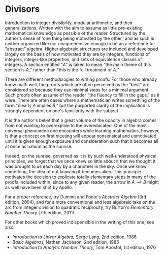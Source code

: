# Divisors

Introduction to integer divisibility, modular arithmetic, and their generalizations. Written with the aim to assume as little pre-existing mathematical knowledge as possible of the reader. Structured by the author's sense of 'one thing being motivated by the other,' and as such is neither organized like nor comprehensive enough to be an a reference for "abstract" algebra. Higher algebraic structures are included and developed largely on the basis of how motivated they are by integers, functions of integers, integer-like properties, and sets of equivalence classes of integers. A section entitled "*A*" is taken to mean "the main theme of this section is *A,*" rather than "this is the full treatment of *A.*"

There are different methodologies to writing proofs. For those who already know math well, the proofs which are often perceived as the "best" are considered so because they use minimal steps for a minimal argument. Such proofs often assume of the reader "the fluency to fill in the gaps," as it were. There are often cases where a mathematician writes something of the form "clearly $A$ implies $B,$" but the purported clarity of the implication is strongly dependent on one's familiarity with the subject.

It is the author's belief that a great volume of the opacity in algebra comes from not wanting to overexplain to the overeducated. One of the most universal phenomena one encounters while learning mathematics, however, is that a concept on first meeting will appear nonsensical and unmotivated until it is given enough exposure and consideration such that it becomes all at once as natural as the sunrise.

Indeed, on the sunrise, governed as it is by such well-understood physical principles, we forget that we once knew so little about it that we thought it was brought to us each day by a charioteer in the sky. Once we know something, the idea of not knowing it becomes alien. This principle motivates the decision to explicate totally elementary steps in many of the proofs included within, since to any given reader, the arrow in $A \implies B$ might as well have been shot by Apollo.

For a proper reference, try Dummit and Foote's *Abstract Algebra* (3rd edition, 2004), and for a more conventional and less algebraic take on the arc from integer division to quadratic reciprocity, try Burton's *Elementary Number Theory* (7th edition, 2011).

For other books which proved indispensible in the writing of this one, see also:

- *Introduction to Linear Algebra,* Serge Lang, 2nd edition, 1986
- *Basic Algebra I,* Nathan Jacobson, 2nd edition, 1985
- *Introduction to Analytic Number Theory,* Tom Apostol, 1st edition, 1976
